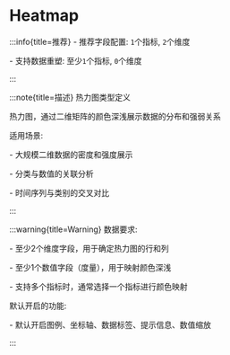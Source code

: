# Heatmap

:::info{title=推荐}
\- 推荐字段配置: `1`个指标, `2`个维度

\- 支持数据重塑: 至少`1`个指标, `0`个维度

:::

:::note{title=描述}
热力图类型定义



热力图，通过二维矩阵的颜色深浅展示数据的分布和强弱关系

适用场景:

\- 大规模二维数据的密度和强度展示

\- 分类与数值的关联分析

\- 时间序列与类别的交叉对比

:::

:::warning{title=Warning}
数据要求:

\- 至少2个维度字段，用于确定热力图的行和列

\- 至少1个数值字段（度量），用于映射颜色深浅

\- 支持多个指标时，通常选择一个指标进行颜色映射

默认开启的功能:

\- 默认开启图例、坐标轴、数据标签、提示信息、数值缩放

:::

